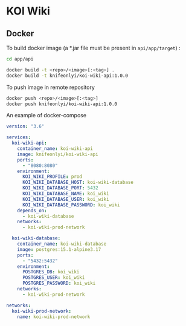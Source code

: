 # KOI Wiki

## Docker

To build docker image (a *.jar file must be present in `api/app/target`) :

```bash
cd app/api

docker build -t <repo>/<image>[:<tag>] .
docker build -t knifeonlyi/koi-wiki-api:1.0.0
```

To push image in remote repository

```bash
docker push <repo>/<image>[:<tag>]
docker push knifeonlyi/koi-wiki-api:1.0.0
```

An example of docker-compose

```yaml
version: "3.6"

services:
  koi-wiki-api:
    container_name: koi-wiki-api
    image: knifeonlyi/koi-wiki-api
    ports:
      - "8080:8080"
    environment:
      KOI_WIKI_PROFILE: prod
      KOI_WIKI_DATABASE_HOST: koi-wiki-database
      KOI_WIKI_DATABASE_PORT: 5432
      KOI_WIKI_DATABASE_NAME: koi_wiki
      KOI_WIKI_DATABASE_USER: koi_wiki
      KOI_WIKI_DATABASE_PASSWORD: koi_wiki
    depends_on:
      - koi-wiki-database
    networks:
      - koi-wiki-prod-network

  koi-wiki-database:
    container_name: koi-wiki-database
    image: postgres:15.1-alpine3.17
    ports:
      - "5432:5432"
    environment:
      POSTGRES_DB: koi_wiki
      POSTGRES_USER: koi_wiki
      POSTGRES_PASSWORD: koi_wiki
    networks:
      - koi-wiki-prod-network

networks:
  koi-wiki-prod-network:
    name: koi-wiki-prod-network
```